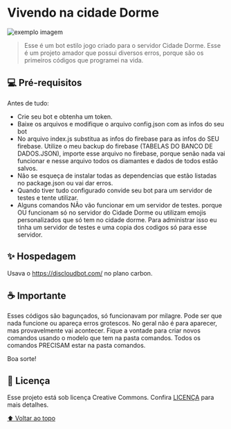 # Vivendo na cidade Dorme

<img src="exemplo-image.png" alt="exemplo imagem">

> Esse é um bot estilo jogo criado para o servidor Cidade Dorme. Esse é um projeto amador que possui diversos erros, porque são os primeiros códigos que programei na vida.

## 💻 Pré-requisitos

Antes de tudo:

* Crie seu bot e obtenha um token.
* Baixe os arquivos e modifique o arquivo config.json com as infos do seu bot
* No arquivo index.js substitua as infos do firebase para as infos do SEU firebase. Utilize o meu backup do firebase (TABELAS DO BANCO DE DADOS.JSON), importe esse arquivo no firebase, porque senão nada vai funcionar e nesse arquivo todos os diamantes e dados de todos estão salvos.
* Não se esqueça de instalar todas as dependencias que estão listadas no package.json ou vai dar erros.
* Quando tiver tudo configurado convide seu bot para um servidor de testes e tente utilizar.
* Alguns comandos NÃo vão funcionar em um servidor de testes. porque OU funcionam só no servidor do Cidade Dorme ou utilizam emojis personalizados que só tem no cidade dorme. Para administrar isso eu tinha
um servidor de testes e uma copia dos codigos só para esse servidor.

## ✨ Hospedagem

Usava o https://discloudbot.com/ no plano carbon.

## ☕ Importante

Esses códigos são bagunçados, só funcionavam por milagre. Pode ser que nada funcione ou apareça erros grotescos. No geral não é para aparecer, mas provavelmente vai acontecer. Fique a vontade para criar novos comandos usando o modelo que tem na pasta comandos. Todos os comandos PRECISAM estar na pasta comandos. 

Boa sorte!

## 📝 Licença

Esse projeto está sob licença Creative Commons. Confira [LICENÇA](https://creativecommons.org/licenses/by-nc-sa/4.0/legalcode.pt) para mais detalhes.

[⬆ Voltar ao topo](#vivendo-na-cidade-dorme)<br>

